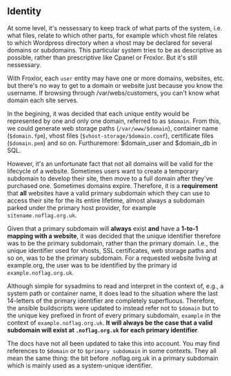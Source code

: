 ## Identity

At some level, it's nessessary to keep track of what parts of the system, i.e. what files, relate to which other parts, for example which vhost file relates to which Wordpress directory when a vhost may be declared for several domains or subdomains. This particular system tries to be as descriptive as possible, rather than prescriptive like Cpanel or Froxlor. But it's still nessessary. 

With Froxlor, each `user` entity may have one or more domains, websites, etc. but there's no way to get to a domain or website just because you know the username. If browsing through /var/webs/customers, you can't know what domain each site serves.

In the begining, it was decided that each unique entity would be represented by one and only one domain, referred to as `$domain`. From this, we could generate web storage paths (`/var/www/$domain`), container name (`$domain.fpm`), vhost files (`$vhost-storage/$domain.conf`), certificate files (`$domain.pem`) and so on. Furthuremore: $domain_user and $domain_db in SQL.

However, it's an unfortunate fact that not all domains will be valid for the lifecycle of a website. Sometimes users want to create a temporary subdomain to develop their site, then move to a full domain after they've purchased one. Sometimes domains expire. Therefore, it is a **requirement** that **all** websites have a valid primary subdomain which they can use to access their site for the its entire lifetime, almost always a subdomain parked under the primary host provider, for example `sitename.noflag.org.uk`.

Given that a primary subdomain will **always** exist **and** have a **1-to-1 mapping with a website**, it was decided that the unique identifier therefore was to be the primary subdomain, rather than the primary domain. I.e., the unique identifier used for vhosts, SSL certificates, web storage paths and so on, was to be the primary subdomain. For a requested website living at example.org, the user was to be identified by the primary id `example.noflag.org.uk`.

Although simple for sysadmins to read and interpret in the context of, e.g., a system path or container name, it does lead to the situation where the last 14-letters of the primary identifier are completely superfluous. Therefore, the ansible buildscripts were updated to instead refer not to `$domain` but to the unique key prefixed in front of every primary subdomain, `example` in the context of `example.noflag.org.uk`. **It will always be the case that a valid subdomain will exist at `.noflag.org.uk` for each primary identifier**.

The docs have not all been updated to take this into account. You may find references to `$domain` or to `$primary subdomain` in some contexts. They all mean the same thing: the bit before .noflag.org.uk in a primary subdomain which is mainly used as a system-unique identifier.